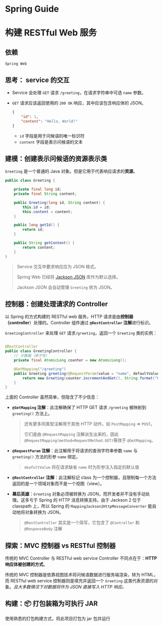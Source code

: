 # Spring Guide

# 构建 RESTful Web 服务

## 依赖

`Spring Web`

## 思考： service 的交互

- Service 会处理 `GET` 请求 `/greeting`，在请求字符串中可选 `name` 参数。

- `GET` 请求应该返回使用的 `200 OK` 响应，其中应该包含响应体的 JSON。

    ```json
    {
        "id": 1,
        "content": "Hello, World!"
    }
    ```

    - `id` 字段是用于问候语的唯一标识符
    - `content` 字段是表示问候语的文本

## 建模：创建表示问候语的资源表示类

`Greeting` 是一个普通的 Java 对象。但是它用于代表响应请求的**资源**。

```java
public class Greeting {

    private final long id;
    private final String content;

    public Greeting(long id, String content) {
        this.id = id;
        this.content = content;
    }

    public long getId() {
        return id;
    }

    public String getContent() {
        return content;
    }
}
```

> Service 交互中要求响应应为 JSON 格式。
>
> Spring Web 已经将 [Jackson JSON](https://github.com/FasterXML/jackson) 库作为默认选择。
>
> Jackson JSON 会自动管理 `Greeting` 转为 JSON。

## 控制器：创建处理请求的 Controller

以 Spring 的方式构建的 RESTful web 服务，HTTP 请求是由**控制器（controller**）处理的。Controller
组件通过 **`@RestController` 注解**进行标识。

`GreetingController` 来处理 `GET` 请求`/greeting`，返回一个 `Greeting` 类的实例：

```java

@RestController
public class GreetingController {
    // 计数器（原子性）
    private final AtomicLong counter = new AtomicLong();

    @GetMapping("/greeting")
    public Greeting greeting(@RequestParam(value = "name", defaultValue = "World") String name) {
        return new Greeting(counter.incrementAndGet(), String.format("Hello, %s", name));
    }
}
```

上面的 Controller 虽然简单，但隐含了不少信息：

- **`@GetMapping` 注解**：此注解确保了 HTTP GET 请求 `/greeting` 被映射到 `greeting()` 方法上。

  > 还有更多同类型注解用于其他 HTTP 动作，如 `PostMapping` => `POST`。
  >
  > 它们是由 `@RequestMapping` 注解派生出来的，因此 `@RequestMapping(method=RequestMethod.GET)`等效于 `@GetMapping`。

- **`@RequestParam` 注解**：此注解用于将请求的查询字符串参数 `name` 与 `greeting()` 方法的形参 `name` 绑定。

  > `deafultValue` 将在请求缺省 `name` 时为形参注入指定的默认值

- **`@RestController` 注解**：此注解标记 class 为一个控制器，且限制每一个方法返回的是一个领域对象而不是一个视图（view）。

- **幕后英雄**：`Greeting` 对象必须被转换为 JSON，而开发者并不没有手动处理。这多亏于 Spring 的 HTTP 消息转换支持。由于
  Jackson 2 位于 classpath 上，所以 Spring 的 `MappingJackson2HttpMessageConverter` 能自动地将对象转换为 JSON。

  > `@RestController` 其实是一个简写，它包含了 `@Controller` 和 `@ResponseBody` 注解

## 探索：MVC 控制器 vs RESTful 控制器

传统的 MVC Controller 与 RESTful web service Controller 不同点在于：**HTTP 响应体被创建的方式**。

传统的 MVC 控制器是依靠视图技术将问候语数据进行服务端渲染，转为 HTML，而 RESTful web service
控制器则是填充并返回一个 `Greeting` 这类代表资源的对象。*且大多数情况下对数据将作为 JSON 直接写入 HTTP 响应。*

## 构建：📦 打包装箱为可执行 JAR

使用熟悉的打包构建方式，将此项目打包为 jar 包并运行
